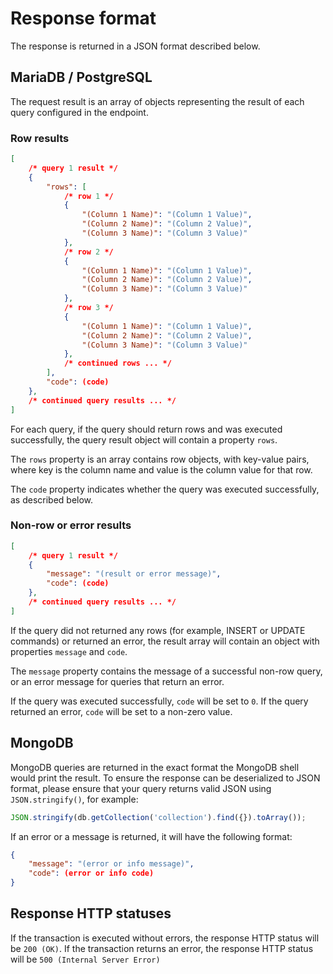 # Response format

The response is returned in a JSON format described below.

## MariaDB / PostgreSQL

The request result is an array of objects representing the result of each query configured in the endpoint.

### Row results
```json
[
    /* query 1 result */
    {
        "rows": [
            /* row 1 */
            {
                "(Column 1 Name)": "(Column 1 Value)",
                "(Column 2 Name)": "(Column 2 Value)",
                "(Column 3 Name)": "(Column 3 Value)"
            },
            /* row 2 */
            {
                "(Column 1 Name)": "(Column 1 Value)",
                "(Column 2 Name)": "(Column 2 Value)",
                "(Column 3 Name)": "(Column 3 Value)"
            },
            /* row 3 */
            {
                "(Column 1 Name)": "(Column 1 Value)",
                "(Column 2 Name)": "(Column 2 Value)",
                "(Column 3 Name)": "(Column 3 Value)"
            },
            /* continued rows ... */
        ],
        "code": (code)
    },
    /* continued query results ... */
]
```

For each query, if the query should return rows and was executed successfully, the query result object will contain a property `rows`.

The `rows` property is an array contains row objects, with key-value pairs, where key is the column name and value is the column value for that row.

The `code` property indicates whether the query was executed successfully, as described below.

### Non-row or error results
```json
[
    /* query 1 result */
    {
        "message": "(result or error message)",
        "code": (code)
    },
    /* continued query results ... */
]
```

If the query did not returned any rows (for example, INSERT or UPDATE commands) or returned an error, the result array will contain an object with properties `message` and `code`.

The `message` property contains the message of a successful non-row query, or an error message for queries that return an error.

If the query was executed successfully, `code` will be set to `0`. If the query returned an error, `code` will be set to a non-zero value.

## MongoDB

MongoDB queries are returned in the exact format the MongoDB shell would print the result. To ensure the response can be deserialized to JSON format, please ensure that your query returns valid JSON using `JSON.stringify()`, for example:

```javascript
JSON.stringify(db.getCollection('collection').find({}).toArray());
```

If an error or a message is returned, it will have the following format:

```json
{
    "message": "(error or info message)",
    "code": (error or info code)
}
```

## Response HTTP statuses
If the transaction is executed without errors, the response HTTP status will be `200 (OK)`. If the transaction returns an error, the response HTTP status will be `500 (Internal Server Error)`